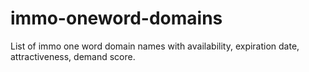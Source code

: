 # immo-oneword-domains
List of immo one word domain names with availability, expiration date, attractiveness, demand score.
